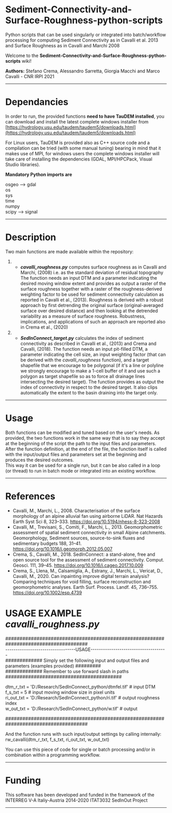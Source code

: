 # Sediment-Connectivity-and-Surface-Roughness-python-scripts <br/>
Python scripts that can be used singularly or integrated into batch/workflow processing for computing Sediment Connectivity as in Cavalli et al. 2013 and Surface Roughness as in Cavalli and Marchi 2008 <br/>

Welcome to the **Sediment-Connectivity-and-Surface-Roughness-python-scripts** wiki!

**Authors:** Stefano Crema, Alessandro Sarretta, Giorgia Macchi and Marco Cavalli - CNR IRPI 2021

***

# Dependancies

In order to run, the provided functions **need to have TauDEM installed**, you can download and install the latest complete windows installer from [https://hydrology.usu.edu/taudem/taudem5/downloads.html](https://hydrology.usu.edu/taudem/taudem5/downloads.html)

For Linux users, TauDEM is provided also as C++ source code and a compilation can be tried (with some manual tuning) bearing in mind that it makes use of MPI, for windows users the complete windows installer will take care of installing the dependencies (GDAL, MPI/HPCPack, Visual Studio libraries).<br/>

**Mandatory Python imports are** <br/>

osgeo --> gdal<br/>
os<br/>
sys<br/>
time<br/>
numpy<br/>
scipy --> signal<br/>

***

# Description

Two main functions are made available within the repository:

1. * _**cavalli_roughness.py**_ computes surface roughness as in Cavalli and Marchi, (2008) i.e. as the standard deviation of residual topography
The function needs an input DTM and a parameter indicating the desired moving window extent and provides as output a raster of the surface roughness together with a raster of the roughness-derived weighting factor to be used for sediment connectivity calculation as reported in Cavalli et al., (2013).
Roughness is derived with a robust approach by first detrending the original surface (original-averaged surface over desired distance) and then looking at the detrended variability as a measure of surface roughness. Robustness, implications, and applications of such an approach are reported also in Crema et al., (2020)

2. * _**SedInConnect_target.py**_ calculates the index of sediment connectivity as described in Cavalli et al., (2013) and Crema and Cavalli, (2018).
The function needs an input pit-filled DTM, a parameter indicating the cell size, an input weighting factor (that can be derived with the _cavalli_roughness_ function), and a target shapefile that we encourage to be polygonal (if it's a line or polyline we strongly encourage to make a 1-cell buffer of it and use such a polygon as target shapefile so as to force all drainage lines intersecting the desired target). The function provides as output the index of connectivity in respect to the desired target. It also clips automatically the extent to the basin draining into the target only.

***

# Usage

Both functions can be modified and tuned based on the user's needs. As provided, the two functions work in the same way that is to say they accept at the beginning of the script the path to the input files and parameters.\
After the function definition, at the end of the file, the function itself is called with the input/output files and parameters set at the beginning and produces the desired outcomes.\
This way it can be used for a single run, but it can be also called in a loop (or thread) to run in batch mode or integrated into an existing workflow.


***

# **References**

* Cavalli, M., Marchi, L., 2008. Characterisation of the surface morphology of an alpine alluvial fan using airborne LiDAR. Nat Hazards Earth Syst Sci 8, 323–333. https://doi.org/10.5194/nhess-8-323-2008
* Cavalli, M., Trevisani, S., Comiti, F., Marchi, L., 2013. Geomorphometric assessment of spatial sediment connectivity in small Alpine catchments. Geomorphology, Sediment sources, source-to-sink fluxes and sedimentary budgets 188, 31–41. https://doi.org/10.1016/j.geomorph.2012.05.007
* Crema, S., Cavalli, M., 2018. SedInConnect: a stand-alone, free and open source tool for the assessment of sediment connectivity. Comput. Geosci. 111, 39–45. https://doi.org/10.1016/j.cageo.2017.10.009
* Crema, S., Llena, M., Calsamiglia, A., Estrany, J., Marchi, L., Vericat, D., Cavalli, M., 2020. Can inpainting improve digital terrain analysis? Comparing techniques for void filling, surface reconstruction and geomorphometric analyses. Earth Surf. Process. Landf. 45, 736–755. https://doi.org/10.1002/esp.4739


# USAGE EXAMPLE _**cavalli_roughness.py**_
##################################################################################### <br/>
  ----------------------------------USAGE------------------------------------- <br/>
############# Simply set the following input and output files and parameters (examples provided) ######### <br/>
############# Remember to use forward slash in paths ######################################### <br/>

dtm_r_txt = 'D:/Research/SedInConnect_python/dtmfel.tif'  # input DTM <br/>
f_s_txt = 5  # input moving window size in pixel units <br/>
ri_out_txt = 'D:/Research/SedInConnect_python/ri.tif'  # output roughness index <br/>
w_out_txt = 'D:/Research/SedInConnect_python/w.tif'  # output <br/>

##################################################################################### <br/>

And the function runs with such input/output settings by calling internally: rw_cavalli(dtm_r_txt, f_s_txt, ri_out_txt, w_out_txt)<br/>

You can use this piece of code for single or batch processing and/or in combination within a programming workflow. <br/>

***
# Funding
This software has been developed and funded in the framework of the INTERREG V-A Italiy-Austria 2014-2020 ITAT3032 SedInOut Project
***
